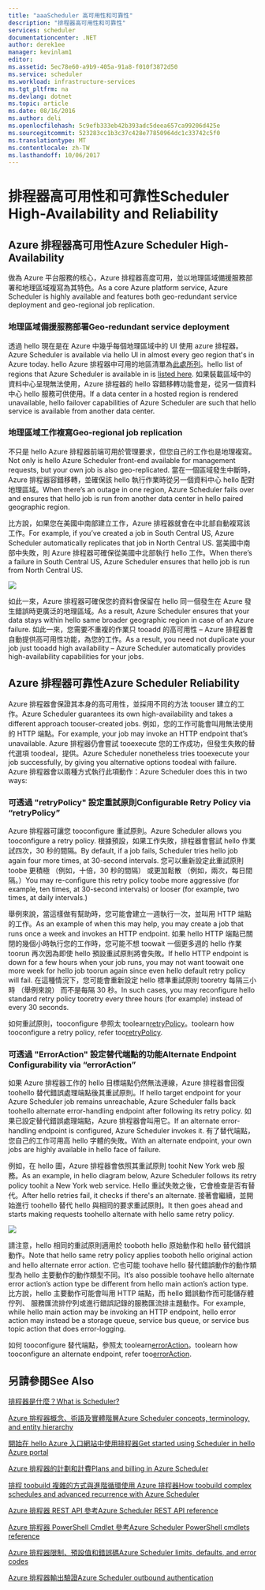```yaml
---
title: "aaaScheduler 高可用性和可靠性"
description: "排程器高可用性和可靠性"
services: scheduler
documentationcenter: .NET
author: derek1ee
manager: kevinlam1
editor: 
ms.assetid: 5ec78e60-a9b9-405a-91a8-f010f3872d50
ms.service: scheduler
ms.workload: infrastructure-services
ms.tgt_pltfrm: na
ms.devlang: dotnet
ms.topic: article
ms.date: 08/16/2016
ms.author: deli
ms.openlocfilehash: 5c9efb333eb42b393adc5deea657ca99206d425e
ms.sourcegitcommit: 523283cc1b3c37c428e77850964dc1c33742c5f0
ms.translationtype: MT
ms.contentlocale: zh-TW
ms.lasthandoff: 10/06/2017
---
```

# <a name="scheduler-high-availability-and-reliability"></a><span data-ttu-id="231b8-103">排程器高可用性和可靠性</span><span class="sxs-lookup"><span data-stu-id="231b8-103">Scheduler High-Availability and Reliability</span></span>
## <a name="azure-scheduler-high-availability"></a><span data-ttu-id="231b8-104">Azure 排程器高可用性</span><span class="sxs-lookup"><span data-stu-id="231b8-104">Azure Scheduler High-Availability</span></span>
<span data-ttu-id="231b8-105">做為 Azure 平台服務的核心，Azure 排程器高度可用，並以地理區域備援服務部署和地理區域複寫為其特色。</span><span class="sxs-lookup"><span data-stu-id="231b8-105">As a core Azure platform service, Azure Scheduler is highly available and features both geo-redundant service deployment and geo-regional job replication.</span></span>

### <a name="geo-redundant-service-deployment"></a><span data-ttu-id="231b8-106">地理區域備援服務部署</span><span class="sxs-lookup"><span data-stu-id="231b8-106">Geo-redundant service deployment</span></span>
<span data-ttu-id="231b8-107">透過 hello 現在是在 Azure 中幾乎每個地理區域中的 UI 使用 azure 排程器。</span><span class="sxs-lookup"><span data-stu-id="231b8-107">Azure Scheduler is available via hello UI in almost every geo region that's in Azure today.</span></span> <span data-ttu-id="231b8-108">hello Azure 排程器中可用的地區清單為[此處所列](https://azure.microsoft.com/regions/#services)。</span><span class="sxs-lookup"><span data-stu-id="231b8-108">hello list of regions that Azure Scheduler is available in is [listed here](https://azure.microsoft.com/regions/#services).</span></span> <span data-ttu-id="231b8-109">如果裝載區域中的資料中心呈現無法使用，Azure 排程器的 hello 容錯移轉功能會是，從另一個資料中心 hello 服務可供使用。</span><span class="sxs-lookup"><span data-stu-id="231b8-109">If a data center in a hosted region is rendered unavailable, hello failover capabilities of Azure Scheduler are such that hello service is available from another data center.</span></span>

### <a name="geo-regional-job-replication"></a><span data-ttu-id="231b8-110">地理區域工作複寫</span><span class="sxs-lookup"><span data-stu-id="231b8-110">Geo-regional job replication</span></span>
<span data-ttu-id="231b8-111">不只是 hello Azure 排程器前端可用於管理要求，但您自己的工作也是地理複寫。</span><span class="sxs-lookup"><span data-stu-id="231b8-111">Not only is hello Azure Scheduler front-end available for management requests, but your own job is also geo-replicated.</span></span> <span data-ttu-id="231b8-112">當在一個區域發生中斷時，Azure 排程器容錯移轉，並確保該 hello 執行作業時從另一個資料中心 hello 配對地理區域。</span><span class="sxs-lookup"><span data-stu-id="231b8-112">When there’s an outage in one region, Azure Scheduler fails over and ensures that hello job is run from another data center in hello paired geographic region.</span></span>

<span data-ttu-id="231b8-113">比方說，如果您在美國中南部建立工作，Azure 排程器就會在中北部自動複寫該工作。</span><span class="sxs-lookup"><span data-stu-id="231b8-113">For example, if you’ve created a job in South Central US, Azure Scheduler automatically replicates that job in North Central US.</span></span> <span data-ttu-id="231b8-114">當美國中南部中失敗，則 Azure 排程器可確保從美國中北部執行 hello 工作。</span><span class="sxs-lookup"><span data-stu-id="231b8-114">When there’s a failure in South Central US, Azure Scheduler ensures that hello job is run from North Central US.</span></span> 

![][1]

<span data-ttu-id="231b8-115">如此一來，Azure 排程器可確保您的資料會保留在 hello 同一個發生在 Azure 發生錯誤時更廣泛的地理區域。</span><span class="sxs-lookup"><span data-stu-id="231b8-115">As a result, Azure Scheduler ensures that your data stays within hello same broader geographic region in case of an Azure failure.</span></span> <span data-ttu-id="231b8-116">如此一來，您需要不重複的作業只 tooadd 的高可用性 – Azure 排程器會自動提供高可用性功能，為您的工作。</span><span class="sxs-lookup"><span data-stu-id="231b8-116">As a result, you need not duplicate your job just tooadd high availability – Azure Scheduler automatically provides high-availability capabilities for your jobs.</span></span>

## <a name="azure-scheduler-reliability"></a><span data-ttu-id="231b8-117">Azure 排程器可靠性</span><span class="sxs-lookup"><span data-stu-id="231b8-117">Azure Scheduler Reliability</span></span>
<span data-ttu-id="231b8-118">Azure 排程器會保證其本身的高可用性，並採用不同的方法 toouser 建立的工作。</span><span class="sxs-lookup"><span data-stu-id="231b8-118">Azure Scheduler guarantees its own high-availability and takes a different approach toouser-created jobs.</span></span> <span data-ttu-id="231b8-119">例如，您的工作可能會叫用無法使用的 HTTP 端點。</span><span class="sxs-lookup"><span data-stu-id="231b8-119">For example, your job may invoke an HTTP endpoint that’s unavailable.</span></span> <span data-ttu-id="231b8-120">Azure 排程器仍會嘗試 tooexecute 您的工作成功，但發生失敗的替代選項 toodeal，提供。</span><span class="sxs-lookup"><span data-stu-id="231b8-120">Azure Scheduler nonetheless tries tooexecute your job successfully, by giving you alternative options toodeal with failure.</span></span> <span data-ttu-id="231b8-121">Azure 排程器會以兩種方式執行此項動作：</span><span class="sxs-lookup"><span data-stu-id="231b8-121">Azure Scheduler does this in two ways:</span></span>

### <a name="configurable-retry-policy-via-retrypolicy"></a><span data-ttu-id="231b8-122">可透過 "retryPolicy" 設定重試原則</span><span class="sxs-lookup"><span data-stu-id="231b8-122">Configurable Retry Policy via “retryPolicy”</span></span>
<span data-ttu-id="231b8-123">Azure 排程器可讓您 tooconfigure 重試原則。</span><span class="sxs-lookup"><span data-stu-id="231b8-123">Azure Scheduler allows you tooconfigure a retry policy.</span></span> <span data-ttu-id="231b8-124">根據預設，如果工作失敗，排程器會嘗試 hello 作業試四次，30 秒的間隔。</span><span class="sxs-lookup"><span data-stu-id="231b8-124">By default, if a job fails, Scheduler tries hello job again four more times, at 30-second intervals.</span></span> <span data-ttu-id="231b8-125">您可以重新設定此重試原則 toobe 更積極 （例如，十倍，30 秒的間隔） 或更加鬆散 （例如，兩次，每日間隔。）</span><span class="sxs-lookup"><span data-stu-id="231b8-125">You may re-configure this retry policy toobe more aggressive (for example, ten times, at 30-second intervals) or looser (for example, two times, at daily intervals.)</span></span>

<span data-ttu-id="231b8-126">舉例來說，當這樣做有幫助時，您可能會建立一週執行一次，並叫用 HTTP 端點的工作。</span><span class="sxs-lookup"><span data-stu-id="231b8-126">As an example of when this may help, you may create a job that runs once a week and invokes an HTTP endpoint.</span></span> <span data-ttu-id="231b8-127">如果 hello HTTP 端點已關閉的幾個小時執行您的工作時，您可能不想 toowait 一個更多週的 hello 作業 toorun 再次因為即使 hello 預設重試原則將會失敗。</span><span class="sxs-lookup"><span data-stu-id="231b8-127">If hello HTTP endpoint is down for a few hours when your job runs, you may not want toowait one more week for hello job toorun again since even hello default retry policy will fail.</span></span> <span data-ttu-id="231b8-128">在這種情況下，您可能會重新設定 hello 標準重試原則 tooretry 每隔三小時 （舉例來說） 而不是每隔 30 秒。</span><span class="sxs-lookup"><span data-stu-id="231b8-128">In such cases, you may reconfigure hello standard retry policy tooretry every three hours (for example) instead of every 30 seconds.</span></span>

<span data-ttu-id="231b8-129">如何重試原則，tooconfigure 參照太 toolearn[retryPolicy](scheduler-concepts-terms.md#retrypolicy)。</span><span class="sxs-lookup"><span data-stu-id="231b8-129">toolearn how tooconfigure a retry policy, refer too[retryPolicy](scheduler-concepts-terms.md#retrypolicy).</span></span>

### <a name="alternate-endpoint-configurability-via-erroraction"></a><span data-ttu-id="231b8-130">可透過 "ErrorAction" 設定替代端點的功能</span><span class="sxs-lookup"><span data-stu-id="231b8-130">Alternate Endpoint Configurability via “errorAction”</span></span>
<span data-ttu-id="231b8-131">如果 Azure 排程器工作的 hello 目標端點仍然無法連線，Azure 排程器會回復 toohello 替代錯誤處理端點後其重試原則。</span><span class="sxs-lookup"><span data-stu-id="231b8-131">If hello target endpoint for your Azure Scheduler job remains unreachable, Azure Scheduler falls back toohello alternate error-handling endpoint after following its retry policy.</span></span> <span data-ttu-id="231b8-132">如果已設定替代錯誤處理端點，Azure 排程器會叫用它。</span><span class="sxs-lookup"><span data-stu-id="231b8-132">If an alternate error-handling endpoint is configured, Azure Scheduler invokes it.</span></span> <span data-ttu-id="231b8-133">有了替代端點，您自己的工作可用高 hello 字體的失敗。</span><span class="sxs-lookup"><span data-stu-id="231b8-133">With an alternate endpoint, your own jobs are highly available in hello face of failure.</span></span>

<span data-ttu-id="231b8-134">例如，在 hello 圖，Azure 排程器會依照其重試原則 toohit New York web 服務。</span><span class="sxs-lookup"><span data-stu-id="231b8-134">As an example, in hello diagram below, Azure Scheduler follows its retry policy toohit a New York web service.</span></span> <span data-ttu-id="231b8-135">Hello 重試失敗之後，它會檢查是否有替代。</span><span class="sxs-lookup"><span data-stu-id="231b8-135">After hello retries fail, it checks if there's an alternate.</span></span> <span data-ttu-id="231b8-136">接著會繼續，並開始進行 toohello 替代 hello 與相同的要求重試原則。</span><span class="sxs-lookup"><span data-stu-id="231b8-136">It then goes ahead and starts making requests toohello alternate with hello same retry policy.</span></span>

![][2]

<span data-ttu-id="231b8-137">請注意，hello 相同的重試原則適用於 tooboth hello 原始動作和 hello 替代錯誤動作。</span><span class="sxs-lookup"><span data-stu-id="231b8-137">Note that hello same retry policy applies tooboth hello original action and hello alternate error action.</span></span> <span data-ttu-id="231b8-138">它也可能 toohave hello 替代錯誤動作的動作類型為 hello 主要動作的動作類型不同。</span><span class="sxs-lookup"><span data-stu-id="231b8-138">It’s also possible toohave hello alternate error action’s action type be different from hello main action’s action type.</span></span> <span data-ttu-id="231b8-139">比方說，hello 主要動作可能會叫用 HTTP 端點，而 hello 錯誤動作而可能儲存體佇列、 服務匯流排佇列或進行錯誤記錄的服務匯流排主題動作。</span><span class="sxs-lookup"><span data-stu-id="231b8-139">For example, while hello main action may be invoking an HTTP endpoint, hello error action may instead be a storage queue, service bus queue, or service bus topic action that does error-logging.</span></span>

<span data-ttu-id="231b8-140">如何 tooconfigure 替代端點，參照太 toolearn[errorAction](scheduler-concepts-terms.md#action-and-erroraction)。</span><span class="sxs-lookup"><span data-stu-id="231b8-140">toolearn how tooconfigure an alternate endpoint, refer too[errorAction](scheduler-concepts-terms.md#action-and-erroraction).</span></span>

## <a name="see-also"></a><span data-ttu-id="231b8-141">另請參閱</span><span class="sxs-lookup"><span data-stu-id="231b8-141">See Also</span></span>
 [<span data-ttu-id="231b8-142">排程器是什麼？</span><span class="sxs-lookup"><span data-stu-id="231b8-142">What is Scheduler?</span></span>](scheduler-intro.md)

 [<span data-ttu-id="231b8-143">Azure 排程器概念、術語及實體階層</span><span class="sxs-lookup"><span data-stu-id="231b8-143">Azure Scheduler concepts, terminology, and entity hierarchy</span></span>](scheduler-concepts-terms.md)

 [<span data-ttu-id="231b8-144">開始在 hello Azure 入口網站中使用排程器</span><span class="sxs-lookup"><span data-stu-id="231b8-144">Get started using Scheduler in hello Azure portal</span></span>](scheduler-get-started-portal.md)

 [<span data-ttu-id="231b8-145">Azure 排程器的計劃和計費</span><span class="sxs-lookup"><span data-stu-id="231b8-145">Plans and billing in Azure Scheduler</span></span>](scheduler-plans-billing.md)

 [<span data-ttu-id="231b8-146">排程 toobuild 複雜的方式與進階循環使用 Azure 排程器</span><span class="sxs-lookup"><span data-stu-id="231b8-146">How toobuild complex schedules and advanced recurrence with Azure Scheduler</span></span>](scheduler-advanced-complexity.md)

 [<span data-ttu-id="231b8-147">Azure 排程器 REST API 參考</span><span class="sxs-lookup"><span data-stu-id="231b8-147">Azure Scheduler REST API reference</span></span>](https://msdn.microsoft.com/library/mt629143)

 [<span data-ttu-id="231b8-148">Azure 排程器 PowerShell Cmdlet 參考</span><span class="sxs-lookup"><span data-stu-id="231b8-148">Azure Scheduler PowerShell cmdlets reference</span></span>](scheduler-powershell-reference.md)

 [<span data-ttu-id="231b8-149">Azure 排程器限制、預設值和錯誤碼</span><span class="sxs-lookup"><span data-stu-id="231b8-149">Azure Scheduler limits, defaults, and error codes</span></span>](scheduler-limits-defaults-errors.md)

 [<span data-ttu-id="231b8-150">Azure 排程器輸出驗證</span><span class="sxs-lookup"><span data-stu-id="231b8-150">Azure Scheduler outbound authentication</span></span>](scheduler-outbound-authentication.md)

[1]: ./media/scheduler-high-availability-reliability/scheduler-high-availability-reliability-image1.png

[2]: ./media/scheduler-high-availability-reliability/scheduler-high-availability-reliability-image2.png
